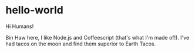 # hello-world

Hi Humans!

Bin Haw here, I like Node.js and Coffeescript (that's what I'm made of!).
I've had tacos on the moon and find them superior to Earth Tacos.

